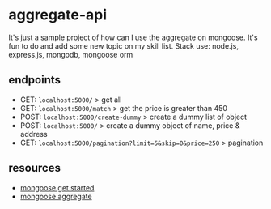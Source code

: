 # aggregate-api
It's just a sample project of how can I use the aggregate on mongoose. It's fun to do and add some new topic on my skill list.
Stack use: node.js, express.js, mongodb, mongoose orm

## endpoints
- GET: `localhost:5000/` > get all
- GET: `localhost:5000/match`  > get the price is greater than 450
- POST: `localhost:5000/create-dummy` > create a dummy list of object
- POST: `localhost:5000/` > create a dummy object of name, price & address
- GET: `localhost:5000/pagination?limit=5&skip=0&price=250` > pagination

## resources
- [mongoose get started](https://mongoosejs.com/docs/index.html)
- [mongoose aggregate](https://mongoosejs.com/docs/api/aggregate.html)

